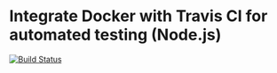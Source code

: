 # Integrate Docker with Travis CI for automated testing (Node.js)

[![Build Status](https://app.travis-ci.com/Mohamed475/travisci-docker-jest-node.svg?branch=main)](https://app.travis-ci.com/Mohamed475/travisci-docker-jest-node)
